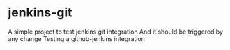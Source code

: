 # jenkins-git
A simple project to test jenkins git integration
And it should be triggered by any change
Testing a github-jenkins integration